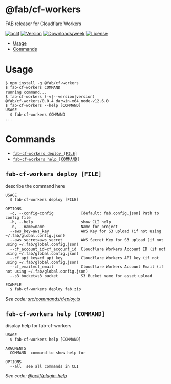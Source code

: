 @fab/cf-workers
===============

FAB releaser for Cloudflare Workers

[![oclif](https://img.shields.io/badge/cli-oclif-brightgreen.svg)](https://oclif.io)
[![Version](https://img.shields.io/npm/v/@fab/cf-workers.svg)](https://npmjs.org/package/@fab/cf-workers)
[![Downloads/week](https://img.shields.io/npm/dw/@fab/cf-workers.svg)](https://npmjs.org/package/@fab/cf-workers)
[![License](https://img.shields.io/npm/l/@fab/cf-workers.svg)](https://github.com/fab-spec/fab/blob/master/package.json)

<!-- toc -->
* [Usage](#usage)
* [Commands](#commands)
<!-- tocstop -->
# Usage
<!-- usage -->
```sh-session
$ npm install -g @fab/cf-workers
$ fab-cf-workers COMMAND
running command...
$ fab-cf-workers (-v|--version|version)
@fab/cf-workers/0.0.4 darwin-x64 node-v12.6.0
$ fab-cf-workers --help [COMMAND]
USAGE
  $ fab-cf-workers COMMAND
...
```
<!-- usagestop -->
# Commands
<!-- commands -->
* [`fab-cf-workers deploy [FILE]`](#fab-cf-workers-deploy-file)
* [`fab-cf-workers help [COMMAND]`](#fab-cf-workers-help-command)

## `fab-cf-workers deploy [FILE]`

describe the command here

```
USAGE
  $ fab-cf-workers deploy [FILE]

OPTIONS
  -c, --config=config            [default: fab.config.json] Path to config file
  -h, --help                     show CLI help
  -n, --name=name                Name for project
  --aws_key=aws_key              AWS Key for S3 upload (if not using ~/.fab/global.config.json)
  --aws_secret=aws_secret        AWS Secret Key for S3 upload (if not using ~/.fab/global.config.json)
  --cf_account_id=cf_account_id  Cloudflare Workers Account ID (if not using ~/.fab/global.config.json)
  --cf_api_key=cf_api_key        Cloudflare Workers API key (if not using ~/.fab/global.config.json)
  --cf_email=cf_email            Cloudflare Workers Account Email (if not using ~/.fab/global.config.json)
  --s3_bucket=s3_bucket          S3 Bucket name for asset upload

EXAMPLE
  $ fab-cf-workers deploy fab.zip
```

_See code: [src/commands/deploy.ts](https://github.com/fab-spec/fab/blob/v0.0.4/src/commands/deploy.ts)_

## `fab-cf-workers help [COMMAND]`

display help for fab-cf-workers

```
USAGE
  $ fab-cf-workers help [COMMAND]

ARGUMENTS
  COMMAND  command to show help for

OPTIONS
  --all  see all commands in CLI
```

_See code: [@oclif/plugin-help](https://github.com/oclif/plugin-help/blob/v2.1.6/src/commands/help.ts)_
<!-- commandsstop -->
